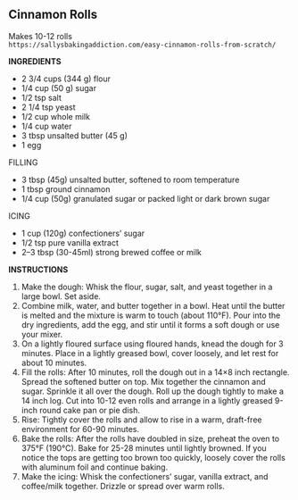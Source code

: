 ## Cinnamon Rolls

Makes 10-12 rolls  
`https://sallysbakingaddiction.com/easy-cinnamon-rolls-from-scratch/`

**INGREDIENTS**

- 2 3/4 cups (344 g) flour
- 1/4 cup (50 g) sugar
- 1/2 tsp salt
- 2 1/4 tsp yeast
- 1/2 cup whole milk
- 1/4 cup water
- 3 tbsp unsalted butter (45 g)
- 1 egg

FILLING

- 3 tbsp (45g) unsalted butter, softened to room temperature
- 1 tbsp ground cinnamon
- 1/4 cup (50g) granulated sugar or packed light or dark brown sugar

ICING

- 1 cup (120g) confectioners’ sugar
- 1/2 tsp pure vanilla extract
- 2–3 tbsp (30-45ml) strong brewed coffee or milk

**INSTRUCTIONS**

1. Make the dough: Whisk the flour, sugar, salt, and yeast together in a large bowl. Set aside.
1. Combine milk, water, and butter together in a bowl. Heat until the butter is melted and the mixture is warm to touch (about 110°F). Pour into the dry ingredients, add the egg, and stir until it forms a soft dough or use your mixer.
1. On a lightly floured surface using floured hands, knead the dough for 3 minutes. Place in a lightly greased bowl, cover loosely, and let rest for about 10 minutes.
1. Fill the rolls: After 10 minutes, roll the dough out in a 14×8 inch rectangle. Spread the softened butter on top. Mix together the cinnamon and sugar. Sprinkle it all over the dough. Roll up the dough tightly to make a 14 inch log. Cut into 10-12 even rolls and arrange in a lightly greased 9-inch round cake pan or pie dish.
1. Rise: Tightly cover the rolls and allow to rise in a warm, draft-free environment for 60-90 minutes.
1. Bake the rolls: After the rolls have doubled in size, preheat the oven to 375°F (190°C). Bake for 25-28 minutes until lightly browned. If you notice the tops are getting too brown too quickly, loosely cover the rolls with aluminum foil and continue baking.
1. Make the icing: Whisk the confectioners’ sugar, vanilla extract, and coffee/milk together. Drizzle or spread over warm rolls.
